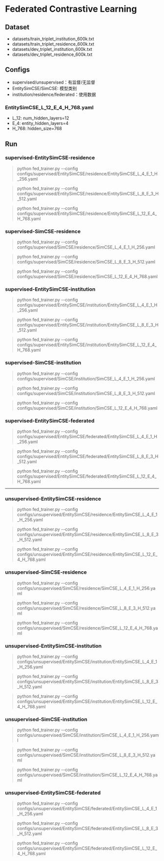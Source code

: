 # Federated Contrastive Learning

## Dataset
* datasets/train_triplet_institution_600k.txt
* datasets/train_triplet_residence_600k.txt
* datasets/dev_triplet_institution_600k.txt
* datasets/dev_triplet_residence_600k.txt

## Configs
* supervised/unsupervised：有监督/无监督
* EntitySimCSE/SimCSE: 模型类别
* institution/residence/federated：使用数据

### EntitySimCSE_L_12_E_4_H_768.yaml
* L_12: num_hidden_layers=12
* E_4: entity_hidden_layers=4
* H_768: hidden_size=768

## Run
### supervised-EntitySimCSE-residence
> python fed_trainer.py --config configs/supervised/EntitySimCSE/residence/EntitySimCSE_L_4_E_1_H_256.yaml

> python fed_trainer.py --config configs/supervised/EntitySimCSE/residence/EntitySimCSE_L_8_E_3_H_512.yaml

> python fed_trainer.py --config configs/supervised/EntitySimCSE/residence/EntitySimCSE_L_12_E_4_H_768.yaml

### supervised-SimCSE-residence
> python fed_trainer.py --config configs/supervised/SimCSE/residence/SimCSE_L_4_E_1_H_256.yaml

> python fed_trainer.py --config configs/supervised/SimCSE/residence/SimCSE_L_8_E_3_H_512.yaml

> python fed_trainer.py --config configs/supervised/SimCSE/residence/SimCSE_L_12_E_4_H_768.yaml

### supervised-EntitySimCSE-institution
> python fed_trainer.py --config configs/supervised/EntitySimCSE/institution/EntitySimCSE_L_4_E_1_H_256.yaml

> python fed_trainer.py --config configs/supervised/EntitySimCSE/institution/EntitySimCSE_L_8_E_3_H_512.yaml

> python fed_trainer.py --config configs/supervised/EntitySimCSE/institution/EntitySimCSE_L_12_E_4_H_768.yaml

### supervised-SimCSE-institution
> python fed_trainer.py --config configs/supervised/SimCSE/institution/SimCSE_L_4_E_1_H_256.yaml

> python fed_trainer.py --config configs/supervised/SimCSE/institution/SimCSE_L_8_E_3_H_512.yaml

> python fed_trainer.py --config configs/supervised/SimCSE/institution/SimCSE_L_12_E_4_H_768.yaml

### supervised-EntitySimCSE-federated
> python fed_trainer.py --config configs/supervised/EntitySimCSE/federated/EntitySimCSE_L_4_E_1_H_256.yaml

> python fed_trainer.py --config configs/supervised/EntitySimCSE/federated/EntitySimCSE_L_8_E_3_H_512.yaml

> python fed_trainer.py --config configs/supervised/EntitySimCSE/federated/EntitySimCSE_L_12_E_4_H_768.yaml

---
### unsupervised-EntitySimCSE-residence
> python fed_trainer.py --config configs/unsupervised/EntitySimCSE/residence/EntitySimCSE_L_4_E_1_H_256.yaml

> python fed_trainer.py --config configs/unsupervised/EntitySimCSE/residence/EntitySimCSE_L_8_E_3_H_512.yaml

> python fed_trainer.py --config configs/unsupervised/EntitySimCSE/residence/EntitySimCSE_L_12_E_4_H_768.yaml

### unsupervised-SimCSE-residence
> python fed_trainer.py --config configs/unsupervised/SimCSE/residence/SimCSE_L_4_E_1_H_256.yaml

> python fed_trainer.py --config configs/unsupervised/SimCSE/residence/SimCSE_L_8_E_3_H_512.yaml

> python fed_trainer.py --config configs/unsupervised/SimCSE/residence/SimCSE_L_12_E_4_H_768.yaml

### unsupervised-EntitySimCSE-institution
> python fed_trainer.py --config configs/unsupervised/EntitySimCSE/institution/EntitySimCSE_L_4_E_1_H_256.yaml

> python fed_trainer.py --config configs/unsupervised/EntitySimCSE/institution/EntitySimCSE_L_8_E_3_H_512.yaml

> python fed_trainer.py --config configs/unsupervised/EntitySimCSE/institution/EntitySimCSE_L_12_E_4_H_768.yaml

### unsupervised-SimCSE-institution
> python fed_trainer.py --config configs/unsupervised/SimCSE/institution/SimCSE_L_4_E_1_H_256.yaml

> python fed_trainer.py --config configs/unsupervised/SimCSE/institution/SimCSE_L_8_E_3_H_512.yaml

> python fed_trainer.py --config configs/unsupervised/SimCSE/institution/SimCSE_L_12_E_4_H_768.yaml

### unsupervised-EntitySimCSE-federated
> python fed_trainer.py --config configs/unsupervised/EntitySimCSE/federated/EntitySimCSE_L_4_E_1_H_256.yaml

> python fed_trainer.py --config configs/unsupervised/EntitySimCSE/federated/EntitySimCSE_L_8_E_3_H_512.yaml

> python fed_trainer.py --config configs/unsupervised/EntitySimCSE/federated/EntitySimCSE_L_12_E_4_H_768.yaml
